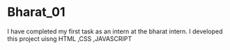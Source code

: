 # Bharat_01
I have completed my first task as an intern at the bharat intern. I developed this project uisng HTML ,CSS ,JAVASCRIPT
